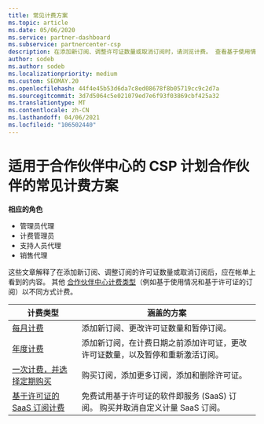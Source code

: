 ```yaml
---
title: 常见计费方案
ms.topic: article
ms.date: 05/06/2020
ms.service: partner-dashboard
ms.subservice: partnercenter-csp
description: 在添加新订阅、调整许可证数量或取消订阅时，请浏览计费。 查看基于使用情况和许可证的订阅的不同之处。
author: sodeb
ms.author: sodeb
ms.localizationpriority: medium
ms.custom: SEOMAY.20
ms.openlocfilehash: 44f4e45b53d6da7c8ed08678f8b05719cc9c2d7a
ms.sourcegitcommit: 3d7d5064c5e021079ed7e6f93f03869cbf425a32
ms.translationtype: MT
ms.contentlocale: zh-CN
ms.lasthandoff: 04/06/2021
ms.locfileid: "106502440"
---
```

# <a name="common-billing-scenarios-for-csp-program-partners-working-in-partner-center"></a>适用于合作伙伴中心的 CSP 计划合作伙伴的常见计费方案

**相应的角色**

- 管理员代理
- 计费管理员
- 支持人员代理
- 销售代理

这些文章解释了在添加新订阅、调整订阅的许可证数量或取消订阅后，应在帐单上看到的内容。 其他 [合作伙伴中心计费类型](billing-different-types.md)（例如基于使用情况和基于许可证的订阅）以不同方式计费。

| 计费类型 | 涵盖的方案 |
| --------------- | ----------------- |
| [每月计费](common-billing-scenarios-monthly.md) | 添加新订阅、更改许可证数量和暂停订阅。 |
| [年度计费](common-billing-scenarios-annual.md) | 添加新订阅，在计费日期之前添加许可证，更改许可证数量，以及暂停和重新激活订阅。 |
| [一次计费，并选择定期购买](common-billing-scenarios-onetime-recurring.md) | 购买订阅，添加更多订阅，添加和删除许可证。 |
| [基于许可证的 SaaS 订阅计费](common-billing-scenarios-saas.md) | 免费试用基于许可证的软件即服务 (SaaS) 订阅。 购买并取消自定义计量 SaaS 订阅。 |
